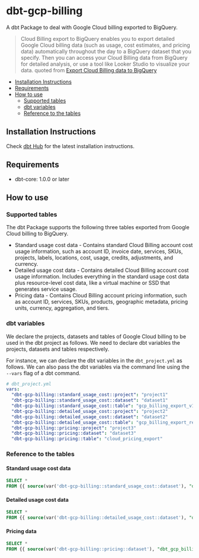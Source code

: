 # dbt-gcp-billing
A dbt Package to deal with Google Cloud billing exported to BigQuery.

> Cloud Billing export to BigQuery enables you to export detailed Google Cloud billing data (such as usage, cost estimates, and pricing data) automatically throughout the day to a BigQuery dataset that you specify.
> Then you can access your Cloud Billing data from BigQuery for detailed analysis, or use a tool like Looker Studio to visualize your data.
> quoted from [Export Cloud Billing data to BigQuery](https://cloud.google.com/billing/docs/how-to/export-data-bigquery)

<!-- toc -->

- [Installation Instructions](#installation-instructions)
- [Requirements](#requirements)
- [How to use](#how-to-use)
  * [Supported tables](#supported-tables)
  * [dbt variables](#dbt-variables)
  * [Reference to the tables](#reference-to-the-tables)

<!-- tocstop -->

## Installation Instructions
Check [dbt Hub](https://hub.getdbt.com/yu-iskw/dbt_gcp_billing/latest/) for the latest installation instructions.

## Requirements
- dbt-core: 1.0.0 or later

## How to use

### Supported tables
The dbt Package supports the following three tables exported from Google Cloud billing to BigQuery.

- Standard usage cost data - Contains standard Cloud Billing account cost usage information, such as account ID, invoice date, services, SKUs, projects, labels, locations, cost, usage, credits, adjustments, and currency.
- Detailed usage cost data - Contains detailed Cloud Billing account cost usage information. Includes everything in the standard usage cost data plus resource-level cost data, like a virtual machine or SSD that generates service usage.
- Pricing data - Contains Cloud Billing account pricing information, such as account ID, services, SKUs, products, geographic metadata, pricing units, currency, aggregation, and tiers.

### dbt variables

We declare the projects, datasets and tables of Google Cloud billing to be used in the dbt project as follows.
We need to declare dbt variables the projects, datasets and tables respectively.

For instance, we can declare the dbt variables in the `dbt_project.yml` as follows.
We can also pass the dbt variables via the command line using the `--vars` flag of a dbt command.

```yaml
# dbt_project.yml
vars:
  "dbt-gcp-billing::standard_usage_cost::project": "project1"
  "dbt-gcp-billing::standard_usage_cost::dataset": "dataset1"
  "dbt-gcp-billing::standard_usage_cost::table": "gcp_billing_export_v1_xxxxxxx"
  "dbt-gcp-billing::detailed_usage_cost::project": "project2"
  "dbt-gcp-billing::detailed_usage_cost::dataset": "dataset2"
  "dbt-gcp-billing::detailed_usage_cost::table": "gcp_billing_export_resource_v1_xxx"
  "dbt-gcp-billing::pricing::project": "project3"
  "dbt-gcp-billing::pricing::dataset": "dataset3"
  "dbt-gcp-billing::pricing::table": "cloud_pricing_export"
```

### Reference to the tables

#### Standard usage cost data

```sql
SELECT *
FROM {{ source(var('dbt-gcp-billing::standard_usage_cost::dataset'), "dbt_gcp_billing__standard_usage_cost") }}
```

#### Detailed usage cost data

```sql
SELECT *
FROM {{ source(var('dbt-gcp-billing::detailed_usage_cost::dataset'), "dbt_gcp_billing__detailed_usage_cost") }}
```

#### Pricing data

```sql
SELECT *
FROM {{ source(var('dbt-gcp-billing::pricing::dataset'), "dbt_gcp_billing__pricing") }}
```
